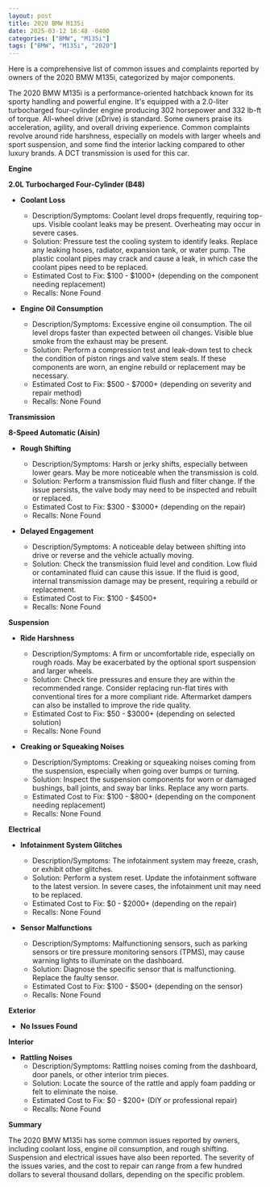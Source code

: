 ```yaml
---
layout: post
title: 2020 BMW M135i
date: 2025-03-12 16:48 -0400
categories: ["BMW", "M135i"]
tags: ["BMW", "M135i", "2020"]
---
```

Here is a comprehensive list of common issues and complaints reported by owners of the 2020 BMW M135i, categorized by major components.

The 2020 BMW M135i is a performance-oriented hatchback known for its sporty handling and powerful engine. It's equipped with a 2.0-liter turbocharged four-cylinder engine producing 302 horsepower and 332 lb-ft of torque. All-wheel drive (xDrive) is standard. Some owners praise its acceleration, agility, and overall driving experience. Common complaints revolve around ride harshness, especially on models with larger wheels and sport suspension, and some find the interior lacking compared to other luxury brands. A DCT transmission is used for this car.

**Engine**

**2.0L Turbocharged Four-Cylinder (B48)**

*   **Coolant Loss**
    *   Description/Symptoms: Coolant level drops frequently, requiring top-ups. Visible coolant leaks may be present. Overheating may occur in severe cases.
    *   Solution: Pressure test the cooling system to identify leaks. Replace any leaking hoses, radiator, expansion tank, or water pump. The plastic coolant pipes may crack and cause a leak, in which case the coolant pipes need to be replaced.
    *   Estimated Cost to Fix: $100 - $1000+ (depending on the component needing replacement)
    *   Recalls: None Found

*   **Engine Oil Consumption**
    *   Description/Symptoms: Excessive engine oil consumption. The oil level drops faster than expected between oil changes. Visible blue smoke from the exhaust may be present.
    *   Solution: Perform a compression test and leak-down test to check the condition of piston rings and valve stem seals. If these components are worn, an engine rebuild or replacement may be necessary.
    *   Estimated Cost to Fix: $500 - $7000+ (depending on severity and repair method)
    *   Recalls: None Found

**Transmission**

**8-Speed Automatic (Aisin)**

*   **Rough Shifting**
    *   Description/Symptoms: Harsh or jerky shifts, especially between lower gears. May be more noticeable when the transmission is cold.
    *   Solution: Perform a transmission fluid flush and filter change. If the issue persists, the valve body may need to be inspected and rebuilt or replaced.
    *   Estimated Cost to Fix: $300 - $3000+ (depending on the repair)
    *   Recalls: None Found

*   **Delayed Engagement**
    *   Description/Symptoms: A noticeable delay between shifting into drive or reverse and the vehicle actually moving.
    *   Solution: Check the transmission fluid level and condition. Low fluid or contaminated fluid can cause this issue. If the fluid is good, internal transmission damage may be present, requiring a rebuild or replacement.
    *   Estimated Cost to Fix: $100 - $4500+
    *   Recalls: None Found

**Suspension**

*   **Ride Harshness**
    *   Description/Symptoms: A firm or uncomfortable ride, especially on rough roads. May be exacerbated by the optional sport suspension and larger wheels.
    *   Solution: Check tire pressures and ensure they are within the recommended range. Consider replacing run-flat tires with conventional tires for a more compliant ride. Aftermarket dampers can also be installed to improve the ride quality.
    *   Estimated Cost to Fix: $50 - $3000+ (depending on selected solution)
    *   Recalls: None Found

*   **Creaking or Squeaking Noises**
    *   Description/Symptoms: Creaking or squeaking noises coming from the suspension, especially when going over bumps or turning.
    *   Solution: Inspect the suspension components for worn or damaged bushings, ball joints, and sway bar links. Replace any worn parts.
    *   Estimated Cost to Fix: $100 - $800+ (depending on the component needing replacement)
    *   Recalls: None Found

**Electrical**

*   **Infotainment System Glitches**
    *   Description/Symptoms: The infotainment system may freeze, crash, or exhibit other glitches.
    *   Solution: Perform a system reset. Update the infotainment software to the latest version. In severe cases, the infotainment unit may need to be replaced.
    *   Estimated Cost to Fix: $0 - $2000+ (depending on the repair)
    *   Recalls: None Found

*   **Sensor Malfunctions**
    *   Description/Symptoms: Malfunctioning sensors, such as parking sensors or tire pressure monitoring sensors (TPMS), may cause warning lights to illuminate on the dashboard.
    *   Solution: Diagnose the specific sensor that is malfunctioning. Replace the faulty sensor.
    *   Estimated Cost to Fix: $100 - $500+ (depending on the sensor)
    *   Recalls: None Found

**Exterior**

*   **No Issues Found**

**Interior**

*   **Rattling Noises**
    *   Description/Symptoms: Rattling noises coming from the dashboard, door panels, or other interior trim pieces.
    *   Solution: Locate the source of the rattle and apply foam padding or felt to eliminate the noise.
    *   Estimated Cost to Fix: $0 - $200+ (DIY or professional repair)
    *   Recalls: None Found

**Summary**

The 2020 BMW M135i has some common issues reported by owners, including coolant loss, engine oil consumption, and rough shifting. Suspension and electrical issues have also been reported. The severity of the issues varies, and the cost to repair can range from a few hundred dollars to several thousand dollars, depending on the specific problem.

